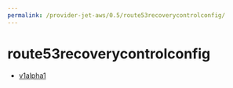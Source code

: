 ```yaml
---
permalink: /provider-jet-aws/0.5/route53recoverycontrolconfig/
---
```


# route53recoverycontrolconfig



* [v1alpha1](v1alpha1/index.md)